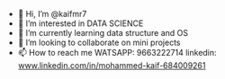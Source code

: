 - 👋 Hi, I’m @kaifmr7
- 👀 I’m interested in DATA SCIENCE
- 🌱 I’m currently learning data structure and OS
- 💞️ I’m looking to collaborate on mini projects
- 📫 How to reach me WATSAPP: 9663222714 linkedin: www.linkedin.com/in/mohammed-kaif-684009261 

<!---
kaifmr7/kaifmr7 is a ✨ special ✨ repository because its `README.md` (this file) appears on your GitHub profile.
You can click the Preview link to take a look at your changes.
--->
